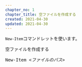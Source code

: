 ```yaml
---
chapter_no: 1
chapter_title: 空ファイルを作成する
created: 2021-04-30
updated: 2021-04-30
---
```

`New-Item`コマンドレットを使います。
<div class="code-box-syntax">
<div class="title">空ファイルを作成する</div>
<pre>
New-Item <em>&lt;ファイルのパス&gt;</em>
</pre>
</div>
